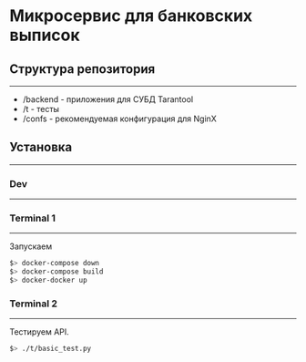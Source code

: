 # Микросервис для банковских выписок
## Структура репозитория
------------------------

* /backend - приложения для СУБД Tarantool
* /t - тесты
* /confs - рекомендуемая конфигурация для NginX

## Установка
------------

### Dev
-------

### Terminal 1
--------------
Запускаем
``` bash
$> docker-compose down
$> docker-compose build
$> docker-docker up
```
### Terminal 2
--------------
Тестируем API.

``` bash
$> ./t/basic_test.py
```

